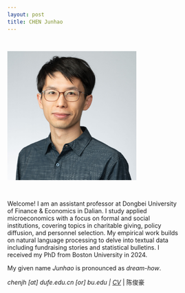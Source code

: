 ```yaml
---
layout: post
title: CHEN Junhao
---
```

<!--
Welcome! I am a job market candidate in economics at Boston University. 
I work mainly on topics in political economy, education, and development. I have expertise in textual analysis and data curation. I am seeking a job to do research in 2023-24.
<p>My given name <i>Junhao</i> is pronounced as <i>dream-how</i>. </p>
<p>Email: <i> chenjh [at] bu.edu | CV </i>  </p>

<img src="/assets/photo/headshot23.jpg" alt="drawing" width="300"/>
-->

<html>
<head>
<meta name="viewport" content="width=device-width, initial-scale=1">
<style>
* {
  box-sizing: border-box;
}

.column {
  float: left;
  padding: 10px;
  height: 300px; /* Should be removed. Only for demonstration */
}

.left {
  width: 33%;
}

.right {
  width: 67%;
}

/* Clear floats after the columns */
.row:after {
  content: "";
  display: table;
  clear: both;
}
</style>
</head>
<body>

<div class="row">
  <div class="column left" style="background-color:transparent;">
    <h2></h2> <!--column 1 title -->
    <p><img src="/assets/photo/headshot23.jpg" alt="drawing" width="300"/></p>
  </div>
  <div class="column right" style="background-color:transparent;">
    <h2></h2> <!--column title -->
    <p>Welcome! I am an assistant professor at Dongbei University of Finance & Economics in Dalian. I study applied microeconomics with a focus on formal and social institutions, covering topics in charitable giving, policy diffusion, and personnel selection. My empirical work builds on natural language processing to delve into textual data including fundraising stories and statistical bulletins. I received my PhD from Boston University in 2024.</p>
    
<p>My given name <i>Junhao</i> is pronounced as <i>dream-how</i>. </p>
<p><i> chenjh [at] dufe.edu.cn [or] bu.edu | <a href="https://www.dropbox.com/scl/fi/dte4a3f0cufqslp6qa2wl/Chen_Junhao_CV.pdf?rlkey=vmy8lbjxmntjhjloniw7muook&dl=0">CV</a> </i> | 陈俊豪 </p>
  </div>
</div>

</body>
</html>

